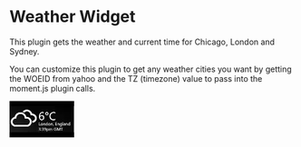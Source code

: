 # Weather Widget

This plugin gets the weather and current time for Chicago, London and Sydney.

You can customize this plugin to get any weather cities you want by getting the WOEID from yahoo and the TZ (timezone) value to pass into the moment.js plugin calls.

![thumb](img/thumb.gif)
